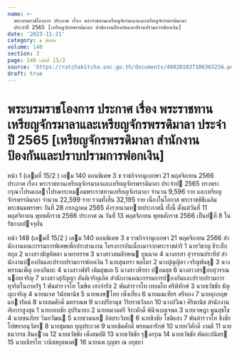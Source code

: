 ```yaml
---
name: >-
  พระบรมราชโองการ ประกาศ เรื่อง พระราชทานเหรียญจักรมาลาและเหรียญจักรพรรดิมาลา
  ประจำปี 2565 [เหรียญจักรพรรดิมาลา สำนักงานป้องกันและปราบปรามการฟอกเงิน]
date: '2023-11-21'
category: ข พิเศษ
volume: 140
section: 3
page: 148 เล่มที่ 15/2
source: 'https://ratchakitcha.soc.go.th/documents/488281837106365256.pdf'
draft: true
---
```


# พระบรมราชโองการ ประกาศ เรื่อง พระราชทานเหรียญจักรมาลาและเหรียญจักรพรรดิมาลา ประจำปี 2565 [เหรียญจักรพรรดิมาลา สำนักงานป้องกันและปราบปรามการฟอกเงิน]

หน้า 1 (เลมที่ 15/2 ) เลม 140 ตอนพิเศษ 3 ข ราชกิจจานุเบกษา 21 พฤศจิกายน 2566 ประกาศ เรื่อง พระราชทานเหรียญจักรมาลาและเหรียญจักรพรรดิมาลา ประจําป 2565 ทรงพระกรุณาโปรดเกลาโปรดกระหมอมพระราชทานเหรียญจักรมาลา จํานวน 9,596 ราย และเหรียญจักรพรรดิมาลา จํานวน 22,599 ราย รวมทั้งสิ้น 32,195 ราย เนื่องในโอกาส พระราชพิธีเฉลิมพระชนมพรรษา วันที่ 28 กรกฎาคม 2565 ดังรายนามทายประกาศนี้ ทั้งนี้ ตั้งแต่วันที่ 11 พฤศจิกายน พุทธศักราช 2566 ประกาศ ณ วันที่ 13 พฤศจิกายน พุทธศักราช 2566 เป็นปที่ 8 ในรัชกาลปจจุบัน

หน้า 148 (เลมที่ 15/2 ) เลม 140 ตอนพิเศษ 3 ข ราชกิจจานุเบกษา 21 พฤศจิกายน 2566 สํานักงานคณะกรรมการพิเศษเพื่อประสานงาน โครงการอันเนื่องมาจากพระราชดําริ 1 นายวิชาญ ธีระสืบสกุล 2 นางสาวธัญทิตตา นาครทรรพ 3 นางสาวสมลักษณ บุนนาค 4 นางอรสา สุวรรณประทีป สํานักงานปองกันและปราบปรามการฟอกเงิน 1 นายสุนทรา พลไตร 2 นางปุญญิศา เจริญพันธุ 3 นางพรรณเพ็ญ กองกันทะ 4 นางสาวพัชรี เติมสุขผล 5 นางสาวพีรยา ปอมสุข 6 นางสาวสรอยสุวรรณ นอยเจริญ 7 นางสาวสุกัญญา สันติเจริญเลิศ สํานักงานคณะกรรมการปองกันและปราบปรามการทุจริตในภาครัฐ 1 พันตํารวจโท โฆษิต เฮงจํารัส 2 พันตํารวจโท เทอดไท ศรีพิทักษ์ 3 นายธวัชชัย ธัญญะเจริญ 4 นายนเรศ วินัยพานิช 5 นายพงษไทย เพ็งเที่ยง 6 นายมณเฑียร ศรีทอง 7 นายศุภกฤษ แกวรัตน์ 8 นายสมศักดิ์ มหรรณพ 9 นางปรียานุช วิริยราชวัลลภ 10 นางปวีณา ศิริพานิช สํานักงานอัยการสูงสุด 1 นายกอบชัย สุปรินายก 2 นายหมวดตรี จิระศักดิ์ พินิจเบญจพล 3 นายเจษฎา พูนสุขโข 4 นายชนภัทร วินยวัฒน 5 นายชวนนท อิสสระวิทย 6 นายชิงชัย โชติแสง 7 พันตํารวจโท ชิงชัย โปษยาอนุวัตร 8 นายชุมพล บุญประเวศ 9 นายเชิดศักดิ์ พรหมอารักษ์ 10 นายทวีศักดิ์ งามดี 11 นายธนวรรธ สินอวน 12 นายธวัชชัย เพ็งสมบัติ 13 นายธวัชชัย รุงอรุณ 14 นายธวัชชัย หัตถะปนิตร 15 นายเธียรไท วานิชชยุตพงศ 16 นายนพ กุญชร ณ อยุธยา
